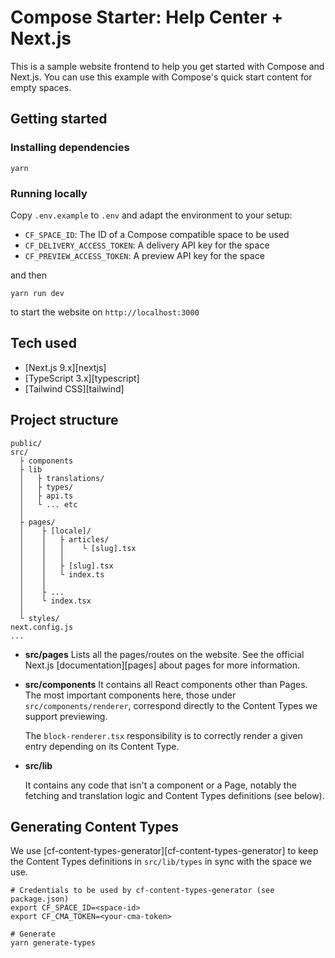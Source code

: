 # Compose Starter: Help Center + Next.js

This is a sample website frontend to help you get started with Compose and
Next.js. You can use this example with Compose's quick start content for empty
spaces.

## Getting started

### Installing dependencies

```
yarn
```

### Running locally

Copy `.env.example` to `.env` and adapt the environment to your setup:

- `CF_SPACE_ID`: The ID of a Compose compatible space to be used
- `CF_DELIVERY_ACCESS_TOKEN`: A delivery API key for the space
- `CF_PREVIEW_ACCESS_TOKEN`: A preview API key for the space

and then

```
yarn run dev
```

to start the website on `http://localhost:3000`

## Tech used

- [Next.js 9.x][nextjs]
- [TypeScript 3.x][typescript]
- [Tailwind CSS][tailwind]

## Project structure

```
public/
src/
  ├ components
  ├ lib
  │   ├ translations/
  │   ├ types/
  │   ├ api.ts
  │   └ ... etc
  │
  ├ pages/
  │    ├ [locale]/
  │    │   ├ articles/
  │    │   │    └ [slug].tsx
  │    │   │
  │    │   ├ [slug].tsx
  │    │   └ index.ts
  │    │
  │    ├ ...
  │    └ index.tsx
  │
  └ styles/
next.config.js
...
```

- **src/pages**
  Lists all the pages/routes on the website. See the official Next.js [documentation][pages] about pages for more information.

- **src/components**
  It contains all React components other than Pages. The most important components here, those under `src/components/renderer`, correspond directly to the Content Types we support previewing.

  The `block-renderer.tsx` responsibility is to correctly render a given entry depending on its Content Type.

- **src/lib**

  It contains any code that isn't a component or a Page, notably the fetching and translation logic and Content Types definitions (see below).

## Generating Content Types

We use [cf-content-types-generator][cf-content-types-generator] to keep the Content Types definitions in `src/lib/types` in sync with the space we use.

```shell
# Credentials to be used by cf-content-types-generator (see package.json)
export CF_SPACE_ID=<space-id>
export CF_CMA_TOKEN=<your-cma-token>

# Generate
yarn generate-types
```